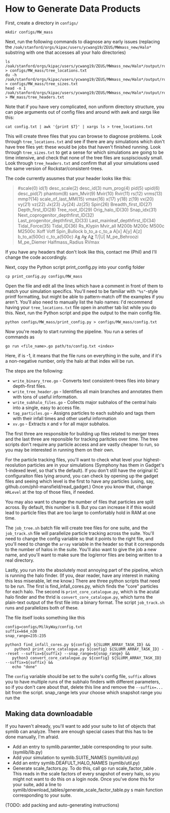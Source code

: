 # How to Generate Data Products

First, create a directory in `configs/`

``` 
mkdir configs/MW_mass
```

Next, run the following commands to diagnose any early issues (replacing the `/oak/stanford/orgs/kipac/users/ycwang19/ZEUS/MWmass_new/Halo*` substring with one that accesses all your halo directories)

``` 
ls /oak/stanford/orgs/kipac/users/ycwang19/ZEUS/MWmass_new/Halo*/output/rockstar/trees/ > configs/MW_mass/tree_locations.txt
du -h /oak/stanford/orgs/kipac/users/ycwang19/ZEUS/MWmass_new/Halo*/output/rockstar/trees/ > configs/MW_mass/tree_sizes.txt
head -n 1 /oak/stanford/orgs/kipac/users/ycwang19/ZEUS/MWmass_new/Halo*/output/rockstar/trees/tree_0_0_0.dat > MW_mass/tree_headers.txt
```

Note that if you have very complicated, non uniform directory structure, you can
pipe arguments out of config files and around with awk and xargs like this:

```
cat config.txt | awk '{print $7}' | xargs ls > tree_locations.txt
```

This will create three files that you can browse to diagnose problems. Look through `tree_locations.txt` and see if there are any simulations which don't have tree files yet: these would be jobs that haven't finished running. Look through `tree_sizes.txt` to get a sense for which simulations are going to be time intensive, and check that none of the tree files are suspisciously small. Look through `tree_headers.txt` and confirm that all your simulations used the same version of Rockstar/consistent-trees. 

The code currently asusmes that your header looks like this:

> #scale(0) id(1) desc_scale(2) desc_id(3) num_prog(4) pid(5) upid(6) desc_pid(7) phantom(8) sam_Mvir(9) Mvir(10) Rvir(11) rs(12) vrms(13) mmp?(14) scale_of_last_MM(15) vmax(16) x(17) y(18) z(19) vx(20) vy(21) vz(22) Jx(23) Jy(24) Jz(25) Spin(26) Breadth_first_ID(27) Depth_first_ID(28) Tree_root_ID(29) Orig_halo_ID(30) Snap_idx(31) Next_coprogenitor_depthfirst_ID(32) Last_progenitor_depthfirst_ID(33) Last_mainleaf_depthfirst_ID(34) Tidal_Force(35) Tidal_ID(36) Rs_Klypin Mvir_all M200b M200c M500c M2500c Xoff Voff Spin_Bullock b_to_a c_to_a A[x] A[y] A[z] b_to_a(500c) c_to_a(500c) A[x](500c) A[y](500c) A[z](500c) T/|U| M_pe_Behroozi M_pe_Diemer Halfmass_Radius RVmax

If you have any headers that don't look like this, contact me (Phil) and I'll change the code accordingly.

Next, copy the Python script print_config.py into your config folder

``` 
cp print_config.py configs/MW_mass
```

Open the file and edit all the lines which have a comment in front of them to match your simulation specifics. You'll need to be familiar with `"%s"`-style printf formatting, but might be able to pattern-match off the examples if you aren't. You'll also need to manually list the halo names: I'd recommend having your `tree_locations.txt` file open in another tab list while you do this. Next, run the Python script and pipe the output to the main config file.

```
python configs/MW_mass/print_config.py > configs/MW_mass/config.txt
```

Now you're ready to start running the pipeline. You run a series of commands as

```
go run <file_name>.go path/to/config.txt <index>
```

Here, if <index> is -1, it means that the file runs on everything in the suite, and if it's a non-negative number, only the halo at that index will be run.

The steps are the following:
- `write_binary_tree.go` - Converts text consistent-trees files into binary
  depth-first files.
- `write_tree_header.go` - Identifies all main branches and annotates them with
  tons of useful information.
- `write_subhalo_files.go` - Collects major subhalos of the central halo
  into a single, easy to access file.
- `tag_particles.go` - Assigns particles to each subhalo and tags them with 
  their infall times and other useful information
- `xv.go` - Extracts x and v for all major subhalos.

The first three are responsible for building up files related to merger trees
and the last three are reponsible for tracking paritcles over time. The tree
scripts don't require any particle access and are vastly cheaper to run, so
you may be interested in running them on their own.

For the particle tracking files, you'll want to check what level your
highest-reoslution particles are in your simulations (Symphony has them in
Gadget's 1-indexed level, so that's the default). If you don't still have the 
original IC configuraiton files lying around, you can check by opening up the
gadget files and seeing which level is the first to have any particles
(using, say, github.com/phil-mansfield/read_gadget.) Once you know that, change
`HRLevel` at the top of those files, if needed.

You may also want to change the number of files that particles are split across.
By default, this number is 8. But you can increase it if this would lead to 
particle files that are too large to comfortably hold in RAM at one time.

The `job_tree.sh` batch file will create tree files for one suite, and the `job_track.sh` file will parallelize particle tracking across the suite. You'll need to change the config variable so that it points to the right file, and you'll need to change the `array` variable in the header so that it corresponds to the number of halos in the suite. You'll also want to give the job a new name, and you'll want to make sure the log/error files are being written to a real directory.

Lastly, you run into the absolutely most annoying part of the pipeline, which is running the halo finder. (If you, dear reader, have any interest in making this less miserable, let me know.) There are three python scripts that need to be run. The first is find_infall_cores.py, which finds the "core" particles for each halo. The second is `print_core_catalogue.py`, which is the acutal halo finder and the thrid is `convert_core_catalogue.py`, which turns the plain-text output of the first file into a binary format. The script `job_track.sh` runs and parallelizes both of these.

The file itself looks something like this
```
config=configs/MilkyWay/config.txt
suffix=k64_n30
snap_range=235:235

python3 find_infall_cores.py ${config} ${SLURM_ARRAY_TASK_ID} &&              
	python3 print_core_catalogue.py ${config} ${SLURM_ARRAY_TASK_ID} --reset --suffix=${suffix} --snap_range=${snap_range} &&
   python3 convert_core_catalogue.py ${config} ${SLURM_ARRAY_TASK_ID} --suffix=${suffix} &&
   echo "done"
```

The `config` variable should be set to the suite's config file, `suffix` allows you to have multiple runs of the subhalo finders with different parameters, so if you don't care about that, delete this line and remove the `--suffix=...` bit from the script. snap_range lets your choose which snapshot range you run the 

Making data downloadable
------------------------

If you haven't already, you'll want to add your suite to list of objects that symlib can analyze. There are enough special cases that this has to be done manually, I'm afraid.
- Add an entry to symlib.paramter_table corresponding to your suite. (symlib/lib.py)
- Add your simulation to symlib.SUITE_NAMES (symlib/util.py)
- Add an entry symlib.DEAFULT_HALO_NAMES (symlib/util.py)
- Generate scale_factors.py. To do this, call go run scale_factor_table <suite name> <config file>. This reads in the scale factors of every snapshot of every halo, so you might not want to do this on a login node. Once you've done this for your suite, add a line to symlib/download_tables/generate_scale_factor_table.py
s main function corresponding to your suite.

(TODO: add packing and auto-generating instructions)